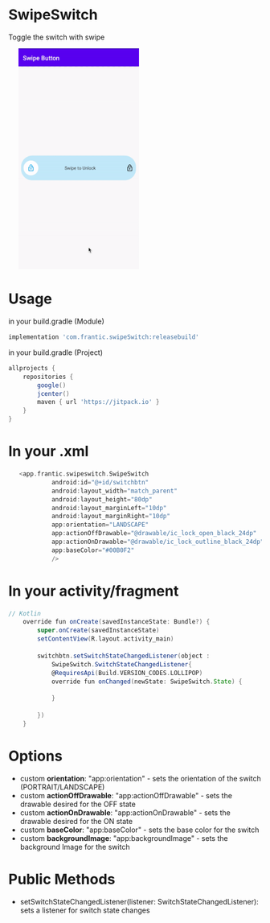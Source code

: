 # SwipeSwitch

Toggle the switch with swipe

<div>
  <img src="https://github.com/kapilmhr/SwipeSwitch/blob/master/swipe.gif" width="240" hspace="20" />
  <br/>
</div>

# Usage

in your build.gradle (Module)
```groovy
implementation 'com.frantic.swipeSwitch:releasebuild'
```

in your build.gradle (Project)
```groovy
allprojects {
    repositories {
        google()
        jcenter()
        maven { url 'https://jitpack.io' }
    }
}
```
# In your .xml
```groovy
   <app.frantic.swipeswitch.SwipeSwitch
            android:id="@+id/switchbtn"
            android:layout_width="match_parent"
            android:layout_height="80dp"
            android:layout_marginLeft="10dp"
            android:layout_marginRight="10dp"
            app:orientation="LANDSCAPE"
            app:actionOffDrawable="@drawable/ic_lock_open_black_24dp"
            app:actionOnDrawable="@drawable/ic_lock_outline_black_24dp"
            app:baseColor="#00B0F2"
            />
```

# In your activity/fragment
```groovy
// Kotlin
    override fun onCreate(savedInstanceState: Bundle?) {
        super.onCreate(savedInstanceState)
        setContentView(R.layout.activity_main)

        switchbtn.setSwitchStateChangedListener(object :
            SwipeSwitch.SwitchStateChangedListener{
            @RequiresApi(Build.VERSION_CODES.LOLLIPOP)
            override fun onChanged(newState: SwipeSwitch.State) {
             
            }

        })
    }
```


# Options
 - custom **orientation**: "app:orientation" - sets the orientation of the switch (PORTRAIT/LANDSCAPE)
 - custom **actionOffDrawable**: "app:actionOffDrawable" - sets the drawable desired for the OFF state
 - custom **actionOnDrawable**: "app:actionOnDrawable" - sets the drawable desired for the ON state
 - custom **baseColor**: "app:baseColor" - sets the base color for the switch 
  - custom **backgroundImage**: "app:backgroundImage" - sets the background Image for the switch 
 
# Public Methods

- setSwitchStateChangedListener(listener: SwitchStateChangedListener): sets a listener for switch state changes
 
